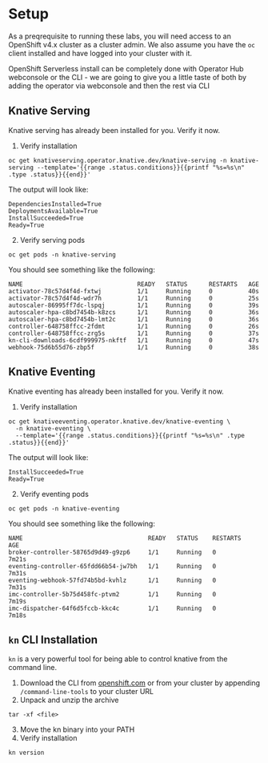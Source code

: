 # Setup

As a preqrequisite to running these labs, you will need access to an OpenShift v4.x cluster as a cluster admin.  We also assume you have the `oc` client installed and have logged into your cluster with it.

OpenShift Serverless install can be completely done with Operator Hub webconsole or the CLI - we are going to give you a little taste of both by adding the operator via webconsole and then the rest via CLI

## Knative Serving
Knative serving has already been installed for you.  Verify it now.

1.  Verify installation
```
oc get knativeserving.operator.knative.dev/knative-serving -n knative-serving --template='{{range .status.conditions}}{{printf "%s=%s\n" .type .status}}{{end}}'
```

The output will look like:

```
DependenciesInstalled=True
DeploymentsAvailable=True
InstallSucceeded=True
Ready=True
```

2.  Verify serving pods

```
oc get pods -n knative-serving
```

You should see something like the following:
```
NAME                                READY   STATUS      RESTARTS   AGE
activator-78c57d4f4d-fxtwj          1/1     Running     0          40s
activator-78c57d4f4d-wdr7h          1/1     Running     0          25s
autoscaler-86995ff7dc-lspqj         1/1     Running     0          39s
autoscaler-hpa-c8bd7454b-k8zcs      1/1     Running     0          36s
autoscaler-hpa-c8bd7454b-lmt2c      1/1     Running     0          36s
controller-648758ffcc-2fdmt         1/1     Running     0          26s
controller-648758ffcc-zrg5s         1/1     Running     0          37s
kn-cli-downloads-6cdf999975-nkftf   1/1     Running     0          47s
webhook-75d6b55d76-zbp5f            1/1     Running     0          38s
```


## Knative Eventing
Knative eventing has already been installed for you.  Verify it now.

1.  Verify installation
```
oc get knativeeventing.operator.knative.dev/knative-eventing \
  -n knative-eventing \
  --template='{{range .status.conditions}}{{printf "%s=%s\n" .type .status}}{{end}}'
```

The output will look like:
```
InstallSucceeded=True
Ready=True
```

2.  Verify eventing pods

```
oc get pods -n knative-eventing
```

You should see something like the following:
```
NAME                                   READY   STATUS    RESTARTS   AGE
broker-controller-58765d9d49-g9zp6     1/1     Running   0          7m21s
eventing-controller-65fdd66b54-jw7bh   1/1     Running   0          7m31s
eventing-webhook-57fd74b5bd-kvhlz      1/1     Running   0          7m31s
imc-controller-5b75d458fc-ptvm2        1/1     Running   0          7m19s
imc-dispatcher-64f6d5fccb-kkc4c        1/1     Running   0          7m18s
```


## `kn` CLI Installation

`kn` is a very powerful tool for being able to control knative from the command line.

1.  Download the CLI from [openshift.com](https://mirror.openshift.com/pub/openshift-v4/clients/serverless/latest) or from your cluster by appending `/command-line-tools` to your cluster URL
2.  Unpack and unzip the archive
```
tar -xf <file>
```
3.  Move the kn binary into your PATH
4.  Verify installation
```
kn version
```
